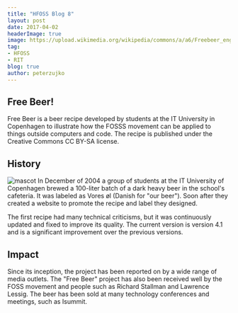```yaml
---
title: "HFOSS Blog 8"
layout: post
date: 2017-04-02
headerImage: true
image: https://upload.wikimedia.org/wikipedia/commons/a/a6/Freebeer_english3.2.svg
tag:
- HFOSS
- RIT
blog: true
author: peterzujko
---
```


## Free Beer!
Free Beer is a beer recipe developed by students at the IT University in Copenhagen to illustrate how the FOSSS movement can be applied to things outside computers and code. The recipe is published under the Creative Commons CC BY-SA license. 

## History
![mascot](https://upload.wikimedia.org/wikipedia/commons/8/80/FREE_BEER_version_3.2%2C_St_Austell_3.jpg)
In December of 2004 a group of students at the IT University of Copenhagen brewed a 100-liter batch of a dark heavy beer in the school's cafeteria. It was labeled as Vores øl (Danish for "our beer"). Soon after they created a website to promote the recipe and label they designed. 

The first recipe had many technical criticisms, but it was continuously updated and fixed to improve its quality. The current version is version 4.1 and is a significant improvement over the previous versions. 

## Impact 
Since its inception, the project has been reported on by a wide range of media outlets. The "Free Beer" project has also been received well by the FOSS movement and people such as Richard Stallman and Lawrence Lessig. The beer has been sold at many technology conferences and meetings, such as Isummit.
